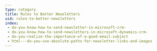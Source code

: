 ```yaml
---
type: category
title: Rules to Better Newsletters
uid: rules-to-better-newsletters
index:
 - do-you-know-how-to-send-newsletter-in-microsoft-crm-
 - do-you-know-how-to-send-newsletters-in-microsoft-dynamics-crm-
 - do-you-realize-the-importance-of-a-good-email-subject
 - html---do-you-use-absolute-paths-for-newsletter-links-and-images
---
```




